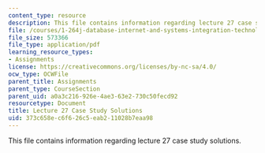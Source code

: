 ```yaml
---
content_type: resource
description: This file contains information regarding lecture 27 case study solutions.
file: /courses/1-264j-database-internet-and-systems-integration-technologies-fall-2013/373c658ec6f626c5eab211028b7eaa98_MIT1_264JF13_L27_sol.pdf
file_size: 573366
file_type: application/pdf
learning_resource_types:
- Assignments
license: https://creativecommons.org/licenses/by-nc-sa/4.0/
ocw_type: OCWFile
parent_title: Assignments
parent_type: CourseSection
parent_uid: a0a3c216-926e-4ae3-63e2-730c50fecd92
resourcetype: Document
title: Lecture 27 Case Study Solutions
uid: 373c658e-c6f6-26c5-eab2-11028b7eaa98
---
```

This file contains information regarding lecture 27 case study solutions.